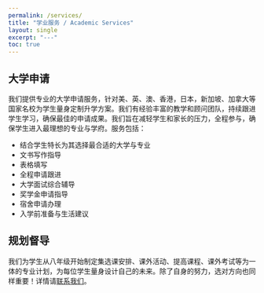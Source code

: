 ```yaml
---
permalink: /services/
title: "学业服务 / Academic Services"
layout: single
excerpt: "---"
toc: true
---
```


## 大学申请

<!-- 我们提供专业的大学申请服务，针对美、英、澳、香港，日本，新加坡、加拿大等国家名校为学生量身定制升学方案。我们有经验丰富的教学和顾问团队，持续跟进学生学习，确保最佳的申请成果。大学申请服务包括：结合学生特长为其选择最合适的大学与专业，文书写作指导，表格填写，全程申请跟进，大学面试综合辅导，奖学金申请指导，宿舍申请办理，以及入学前准备与生活建议。我们旨在减轻学生和家长的压力，全程参与，确保学生进入最理想的专业与学府。 -->
我们提供专业的大学申请服务，针对美、英、澳、香港，日本，新加坡、加拿大等国家名校为学生量身定制升学方案。我们有经验丰富的教学和顾问团队，持续跟进学生学习，确保最佳的申请成果。我们旨在减轻学生和家长的压力，全程参与，确保学生进入最理想的专业与学府。服务包括：
- 结合学生特长为其选择最合适的大学与专业
- 文书写作指导
- 表格填写
- 全程申请跟进
- 大学面试综合辅导
- 奖学金申请指导
- 宿舍申请办理
- 入学前准备与生活建议

## 规划督导

我们为学生从八年级开始制定集选课安排、课外活动、提高课程、课外考试等为一体的专业计划，为每位学生量身设计自己的未来。除了自身的努力，选对方向也同样重要！详情请[联系我们](/contact/)。